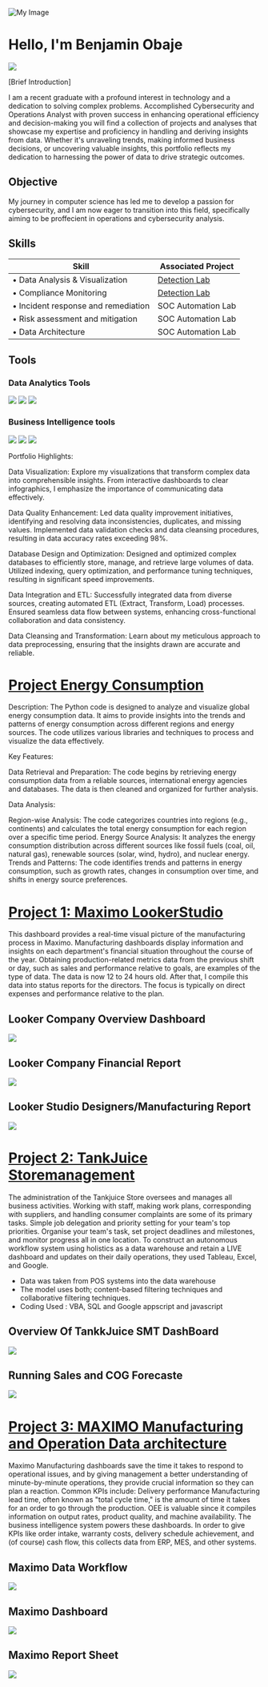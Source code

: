 ![My Image](228E86E2-9181-40E6-BD2D-ADA65C2DD508.jpeg)


# Hello, I'm Benjamin Obaje
<a href="[https://linkedin.com](https://www.linkedin.com/in/ben-obaje-791b50186/)"><img src="https://img.shields.io/badge/-LinkedIn-0072b1?&style=for-the-badge&logo=linkedin&logoColor=white" /></a>

[Brief Introduction]

I am a recent graduate with a profound interest in technology and a dedication to solving complex problems. Accomplished Cybersecurity and Operations Analyst with proven success in enhancing operational efficiency and decision-making you will find a collection of projects and analyses that showcase my expertise and proficiency in handling and deriving insights from data. Whether it's unraveling trends, making informed business decisions, or uncovering valuable insights, this portfolio reflects my dedication to harnessing the power of data to drive strategic outcomes.

## Objective

My journey in computer science has led me to develop a passion for cybersecurity, and I am now eager to transition into this field, specifically aiming to be proffecient in operations and cybersecurity analysis.

## Skills

| Skill                                         | Associated Project         |
|-----------------------------------------------|----------------------------|
| •	Data Analysis & Visualization               | <a href="https://google.com">Detection Lab</a>|
| •	Compliance Monitoring                       | <a href="https://google.com">Detection Lab</a>|
| •	Incident response and remediation           | SOC Automation Lab|
| •	Risk assessment and mitigation              | SOC Automation Lab|
| •	Data Architecture                           | SOC Automation Lab|

## Tools
### Data Analytics Tools
<div>
    <img src="https://img.shields.io/badge/-MySql-1679A7?&style=for-the-badge&logo=Wireshark&logoColor=white" />
    <img src="https://img.shields.io/badge/-ExcelVBA-EF3B2D?&style=for-the-badge&logo=Suricata&logoColor=white" />
    <img src="https://img.shields.io/badge/-Python-777BB4?&style=for-the-badge&logo=Zeek&logoColor=white" />
</div>

### Business Intelligence tools
<div>
    <img src="https://img.shields.io/badge/-Tableau-00A4EF?&style=for-the-badge&logo=Microsoft&logoColor=white" />
    <img src="https://img.shields.io/badge/-Microsoft-Power-BI-4B275F?&style=for-the-badge&logo=Velociraptor&logoColor=white" />
    <img src="https://img.shields.io/badge/-Looker-4B275F?&style=for-the-badge&logo=Velociraptor&logoColor=white" />
</div>


Portfolio Highlights:

Data Visualization: Explore my visualizations that transform complex data into comprehensible insights. From interactive dashboards to clear infographics, I emphasize the importance of communicating data effectively.

Data Quality Enhancement: Led data quality improvement initiatives, identifying and resolving data inconsistencies, duplicates, and missing values.
Implemented data validation checks and data cleansing procedures, resulting in data accuracy rates exceeding 98%.

Database Design and Optimization: Designed and optimized complex databases to efficiently store, manage, and retrieve large volumes of data.
Utilized indexing, query optimization, and performance tuning techniques, resulting in significant speed improvements.

Data Integration and ETL: Successfully integrated data from diverse sources, creating automated ETL (Extract, Transform, Load) processes.
Ensured seamless data flow between systems, enhancing cross-functional collaboration and data consistency.

Data Cleansing and Transformation: Learn about my meticulous approach to data preprocessing, ensuring that the insights drawn are accurate and reliable.

# [Project Energy Consumption ](Energyconsumption/HourlyEnergyConsumptionpage.md)
Description:
The Python code is designed to analyze and visualize global energy consumption data. It aims to provide insights into the trends and patterns of energy consumption across different regions and energy sources. The code utilizes various libraries and techniques to process and visualize the data effectively.

Key Features:

Data Retrieval and Preparation: The code begins by retrieving energy consumption data from a reliable sources, international energy agencies and databases. The data is then cleaned and organized for further analysis.

Data Analysis:

Region-wise Analysis: The code categorizes countries into regions (e.g., continents) and calculates the total energy consumption for each region over a specific time period.
Energy Source Analysis: It analyzes the energy consumption distribution across different sources like fossil fuels (coal, oil, natural gas), renewable sources (solar, wind, hydro), and nuclear energy.
Trends and Patterns: The code identifies trends and patterns in energy consumption, such as growth rates, changes in consumption over time, and shifts in energy source preferences.

# [Project 1: Maximo LookerStudio](https://lookerstudio.google.com/reporting/e1fbfc58-a0dc-48d3-8b5f-8cf12e61aa23)

This dashboard provides a real-time visual picture of the manufacturing process in Maximo. Manufacturing dashboards display information and insights on each department's financial situation throughout the course of the year. Obtaining production-related metrics data from the previous shift or day, such as sales and performance relative to goals, are examples of the type of data. The data is now 12 to 24 hours old.  After that, I compile this data into status reports for the directors. The focus is typically on direct expenses and performance relative to the plan. 


##  Looker Company Overview Dashboard
![](Lookerstudiodashboard/Pic%201.png) 
##  Looker Company Financial Report
![](Lookerstudiodashboard/Pic%202.png) 
##  Looker Studio Designers/Manufacturing Report
![](Lookerstudiodashboard/Pic%203.png) 

# [Project 2: TankJuice Storemanagement](https://docs.google.com/spreadsheets/d/1nEaTTt8odZ6MsGqOxkRwnXm_1DUOrBp_SKFCkDBndjw/edit?usp=sharing)

The administration of the Tankjuice Store oversees and manages all business activities. Working with staff, making work plans, corresponding with suppliers, and handling consumer complaints are some of its primary tasks. Simple job delegation and priority setting for your team's top priorities. Organise your team's task, set project deadlines and milestones, and monitor progress all in one location. To construct an autonomous workflow system using holistics as a data warehouse and retain a LIVE dashboard and updates on their daily operations, they used Tableau, Excel, and Google.

* Data was taken from POS systems into the data warehouse 
* The model uses both; content-based filtering techniques and collaborative filtering techniques. 
* Coding Used : VBA, SQL and Google appscript and javascript

## Overview Of TankkJuice SMT DashBoard 
![](TankJuiceImage/Pic%201.png) 
## Running Sales and COG Forecaste 
![](TankJuiceImage/Pic%202.png) 


# [Project 3: MAXIMO Manufacturing and Operation Data architecture](https://docs.google.com/spreadsheets/d/1iTGZgBQPVSjoE60fn6V6jQt_tMf1DCQ3/edit?usp=sharing&ouid=115884990578000692853&rtpof=true&sd=true)

Maximo Manufacturing dashboards save the time it takes to respond to operational issues, and by giving management a better understanding of minute-by-minute operations, they provide crucial information so they can plan a reaction. Common KPIs include: Delivery performance
Manufacturing lead time, often known as "total cycle time," is the amount of time it takes for an order to go through the production.
OEE is valuable since it compiles information on output rates, product quality, and machine availability. The business intelligence system powers these dashboards. In order to give KPIs like order intake, warranty costs, delivery schedule achievement, and (of course) cash flow, this collects data from ERP, MES, and other systems.

##  Maximo Data Workflow
![](MAXIMO%20DAN%20DASHBOARD/Pic%203.png) 
##  Maximo Dashboard 
![](MAXIMO%20DAN%20DASHBOARD/Pic%201.png) 
##  Maximo Report Sheet 
![](MAXIMO%20DAN%20DASHBOARD/Pic%202.png) 



